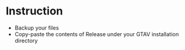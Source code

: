 # Instruction
* Backup your files
* Copy-paste the contents of Release under your GTAV installation directory 
